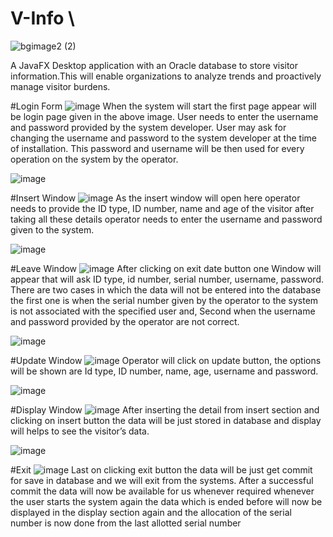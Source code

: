 # V-Info \
![bgimage2 (2)](https://github.com/SarveshChavan/V-Info/assets/103113615/f13828b7-ac63-4e5e-b49a-5b51b7199cca)

A JavaFX Desktop application with an Oracle database to store visitor information.This will enable organizations to analyze trends and proactively manage visitor burdens.

#Login Form
![image](https://github.com/SarveshChavan/V-Info/assets/103113615/e2eb85b3-30db-40e7-9f7d-a8b1840a124e)
When the system will start the first page appear will be login page given in the above image. User needs to enter the username and password provided by the system developer. User may ask for changing the username and password to the system developer at the time of installation. This password and username will be then used for every operation on the system by the operator.

![image](https://github.com/SarveshChavan/V-Info/assets/103113615/6a6383b1-df0e-4963-bf5b-2598a7243887)

#Insert Window
![image](https://github.com/SarveshChavan/V-Info/assets/103113615/8548e257-9b9d-487d-b031-d5f10d9a9d38)
As the insert window will open here operator needs to provide the ID type, ID number, name and age of the visitor after taking all these details operator needs to enter the username and password given to the system.

![image](https://github.com/SarveshChavan/V-Info/assets/103113615/ac2b78a5-bc09-440e-b8bc-01ddc80c4f2f)

#Leave Window
![image](https://github.com/SarveshChavan/V-Info/assets/103113615/b39fb578-f142-40ec-8afd-59ee38597e1f)
After clicking on exit date button one Window will appear that will ask ID type, id number, serial number, username, password. There are two cases in which the data will not be entered into the database the first one is when the serial number given by the operator to the system is not associated with the specified user and, Second when the username and password provided by the operator are not correct. 

![image](https://github.com/SarveshChavan/V-Info/assets/103113615/b4141cb1-d983-4af9-9773-44acbb7de3bb)


#Update Window
![image](https://github.com/SarveshChavan/V-Info/assets/103113615/02c858a3-d5b8-47e5-bd6e-5439fb126635)
Operator will click on update button, the options will be shown are Id type, ID number, name, age, username and password.

![image](https://github.com/SarveshChavan/V-Info/assets/103113615/341008a0-5d7e-4a01-8ece-4bd6a2ad0541)

#Display Window
![image](https://github.com/SarveshChavan/V-Info/assets/103113615/d949c67b-d815-4cbb-ae32-a4fd3cc7217f)
After inserting the detail from insert section and clicking on insert button the data will be just stored in database and display will helps to see the visitor’s data.

![image](https://github.com/SarveshChavan/V-Info/assets/103113615/fa6bb790-382a-4922-baaa-682d11916a37)

#Exit 
![image](https://github.com/SarveshChavan/V-Info/assets/103113615/b4141cb1-d983-4af9-9773-44acbb7de3bb)
Last on clicking exit button the data will be just get commit for save in database and we will exit from the systems. After a successful commit the data will now be available for us whenever required whenever the user starts the system again the data which is ended before will now be displayed in the display section again and the allocation of the serial number is now done from the last allotted serial number

